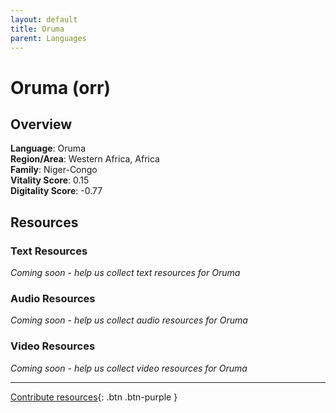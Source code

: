 ```yaml
---
layout: default
title: Oruma
parent: Languages
---
```


# Oruma (orr)

## Overview

**Language**: Oruma  
**Region/Area**: Western Africa, Africa  
**Family**: Niger-Congo  
**Vitality Score**: 0.15  
**Digitality Score**: -0.77  

## Resources

### Text Resources
*Coming soon - help us collect text resources for Oruma*

### Audio Resources
*Coming soon - help us collect audio resources for Oruma*

### Video Resources
*Coming soon - help us collect video resources for Oruma*

---

[Contribute resources](https://fairtrain.github.io/){: .btn .btn-purple }
